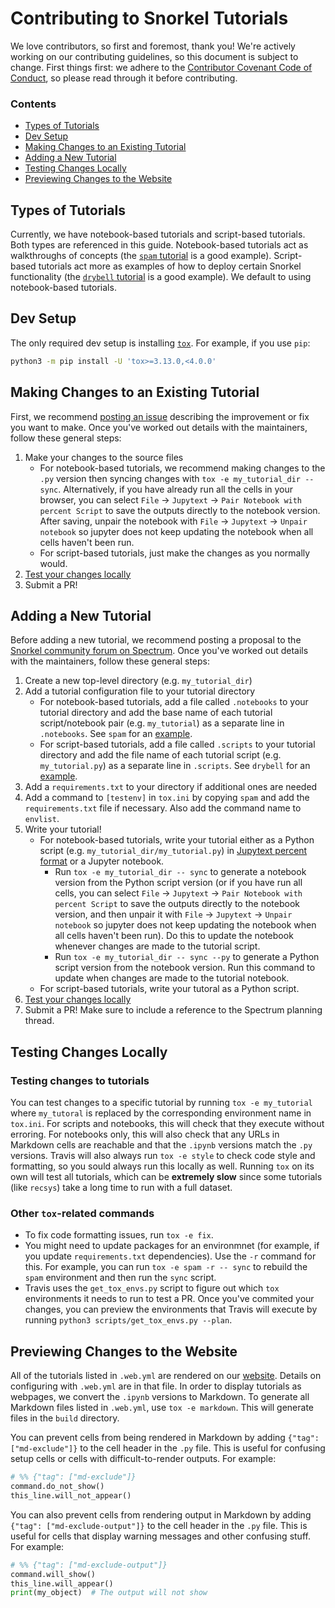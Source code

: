 # Contributing to Snorkel Tutorials

We love contributors, so first and foremost, thank you!
We're actively working on our contributing guidelines, so this document is subject to change.
First things first: we adhere to the
[Contributor Covenant Code of Conduct](http://contributor-covenant.org/version/1/4/),
so please read through it before contributing.

### Contents

* [Types of Tutorials](#types-of-tutorials)
* [Dev Setup](#dev-setup)
* [Making Changes to an Existing Tutorial](#making-changes-to-an-existing-tutorial)
* [Adding a New Tutorial](#adding-a-new-tutorial)
* [Testing Changes Locally](#testing-changes-locally)
* [Previewing Changes to the Website](#previewing-changes-to-the-website)


## Types of Tutorials

Currently, we have notebook-based tutorials and script-based tutorials.
Both types are referenced in this guide.
Notebook-based tutorials act as walkthroughs of concepts
(the [`spam` tutorial](https://github.com/snorkel-team/snorkel-tutorials/tree/master/spam) is a good example).
Script-based tutorials act more as examples of how to deploy certain Snorkel functionality
(the [`drybell` tutorial](https://github.com/snorkel-team/snorkel-tutorials/tree/master/drybell) is a good example).
We default to using notebook-based tutorials.

## Dev Setup

The only required dev setup is installing [`tox`](https://tox.readthedocs.io).
For example, if you use `pip`:

```bash
python3 -m pip install -U 'tox>=3.13.0,<4.0.0'
```

## Making Changes to an Existing Tutorial

First, we recommend [posting an issue](https://github.com/snorkel-team/snorkel-tutorials/issues/new)
describing the improvement or fix you want to make.
Once you've worked out details with the maintainers, follow these general steps:

1. Make your changes to the source files
    * For notebook-based tutorials, we recommend making changes to the `.py` version
    then syncing changes with `tox -e my_tutorial_dir -- sync`.
    Alternatively, if you have already run all the cells in your browser, you can select
    `File` &rarr; `Jupytext` &rarr; `Pair Notebook with percent Script` to save the
    outputs directly to the notebook version.
    After saving, unpair the notebook with
    `File` &rarr; `Jupytext` &rarr; `Unpair notebook` so jupyter does not
    keep updating the notebook when all cells haven't been run.
    * For script-based tutorials, just make the changes as you normally would.
1. [Test your changes locally](#testing-changes-locally)
1. Submit a PR!

## Adding a New Tutorial

Before adding a new tutorial, we recommend posting a proposal to the
[Snorkel community forum on Spectrum](https://spectrum.chat/snorkel/tutorials?tab=posts).
Once you've worked out details with the maintainers, follow these general steps:

1. Create a new top-level directory (e.g. `my_tutorial_dir`)
1. Add a tutorial configuration file to your tutorial directory
    * For notebook-based tutorials, add a file called `.notebooks` to your tutorial directory
    and add the base name of each tutorial script/notebook pair (e.g. `my_tutorial`) as a
    separate line in `.notebooks`.
    See `spam` for an [example](https://github.com/snorkel-team/snorkel-tutorials/blob/master/spam/.notebooks).
    * For script-based tutorials, add a file called `.scripts` to your tutorial directory
    and add the file name of each tutorial script (e.g. `my_tutorial.py`) as a
    separate line in `.scripts`.
    See `drybell` for an [example](https://github.com/snorkel-team/snorkel-tutorials/blob/master/drybell/.scripts).
1. Add a `requirements.txt` to your directory if additional ones are needed
1. Add a command to `[testenv]` in `tox.ini` by copying `spam` and add the `requirements.txt` file if necessary.
Also add the command name to `envlist`.
1. Write your tutorial!
    * For notebook-based tutorials, write your tutorial either as a Python script (e.g. `my_tutorial_dir/my_tutorial.py`) in [Jupytext percent format](https://gist.github.com/mwouts/91f3e1262871cdaa6d35394cd14f9bdc) or a Jupyter notebook.
        * Run `tox -e my_tutorial_dir -- sync` to generate a notebook version from the Python script version
          (or if you have run all cells, you can select
          `File` &rarr; `Jupytext` &rarr; `Pair Notebook with percent Script` to
          save the outputs directly to the notebook version, and then unpair it
          with `File` &rarr; `Jupytext` &rarr; `Unpair notebook` so jupyter does not
          keep updating the notebook when all cells haven't been run).
          Do this to update the notebook whenever changes are made to the tutorial script.
        * Run `tox -e my_tutorial_dir -- sync --py` to generate a Python script version from the notebook version. Run this command to update when changes are made to the tutorial notebook.
    * For script-based tutorials, write your tutoral as a Python script.
1. [Test your changes locally](#testing-changes-locally)
1. Submit a PR! Make sure to include a reference to the Spectrum planning thread.

## Testing Changes Locally

### Testing changes to tutorials

You can test changes to a specific tutorial by running `tox -e my_tutorial` where `my_tutoral` is
replaced by the corresponding environment name in `tox.ini`.
For scripts and notebooks, this will check that they execute without erroring.
For notebooks only, this will also check that any URLs in Markdown cells are reachable and that
the `.ipynb` versions match the `.py` versions.
Travis will also always run `tox -e style` to check code style and formatting, so you sould always
run this locally as well.
Running `tox` on its own will test all tutorials, which can be **extremely slow** since some tutorials
(like `recsys`) take a long time to run with a full dataset.

### Other `tox`-related commands

* To fix code formatting issues, run `tox -e fix`.
* You might need to update packages for an environmnet (for example, if you update `requirements.txt`
dependencies). Use the `-r` command for this. For example, you can run `tox -e spam -r -- sync` to
rebuild the `spam` environment and then run the `sync` script.
* Travis uses the `get_tox_envs.py` script to figure out which `tox` environments it needs to run to
test a PR. Once you've commited your changes, you can preview the environments that Travis will execute
by running `python3 scripts/get_tox_envs.py --plan`.

## Previewing Changes to the Website

All of the tutorials listed in `.web.yml` are rendered on our [website](https://snorkel.org/use-cases/).
Details on configuring with `.web.yml` are in that file.
In order to display tutorials as webpages, we convert the `.ipynb` versions to Markdown.
To generate all Markdown files listed in `.web.yml`, use `tox -e markdown`.
This will generate files in the `build` directory.

You can prevent cells from being rendered in Markdown by adding `{"tag": ["md-exclude"]}`
to the cell header in the `.py` file.
This is useful for confusing setup cells or cells with difficult-to-render outputs.
For example:

```python
# %% {"tag": ["md-exclude"]}
command.do_not_show()
this_line.will_not_appear()
```

You can also prevent cells from rendering output in Markdown by adding
`{"tag": ["md-exclude-output"]}` to the cell header in the `.py` file.
This is useful for cells that display warning messages and other confusing stuff.
For example:

```python
# %% {"tag": ["md-exclude-output"]}
command.will_show()
this_line.will_appear()
print(my_object)  # The output will not show
```
